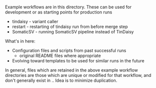 Example workflows are in this directory.  These can be used for development or as starting points for production runs

* tindaisy - variant caller
* restart - restarting of tindaisy run from before merge step
* SomaticSV - running SomaticSV pipeline instead of TinDaisy

What's in here:
* Configuration files and scripts from past successful runs
  * original README files where appropriate
* Evolving toward templates to be used for similar runs in the future

In general, files which are retained in the above example workflow directories are those 
which are unique or modified for that workflow, and don't generally exist in ..
Idea is to minimize duplication.
